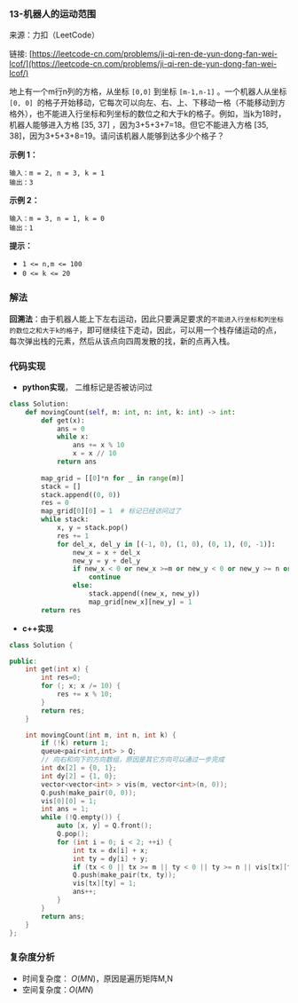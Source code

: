 ### 13-机器人的运动范围

来源：力扣（LeetCode）

链接: [https://leetcode-cn.com/problems/ji-qi-ren-de-yun-dong-fan-wei-lcof/](https://leetcode-cn.com/problems/ji-qi-ren-de-yun-dong-fan-wei-lcof/)

地上有一个m行n列的方格，从坐标 `[0,0]` 到坐标 `[m-1,n-1]` 。一个机器人从坐标 `[0, 0] `的格子开始移动，它每次可以向左、右、上、下移动一格（不能移动到方格外），也不能进入行坐标和列坐标的数位之和大于k的格子。例如，当k为18时，机器人能够进入方格 [35, 37] ，因为3+5+3+7=18。但它不能进入方格 [35, 38]，因为3+5+3+8=19。请问该机器人能够到达多少个格子？

 

**示例 1：**

```
输入：m = 2, n = 3, k = 1
输出：3
```

**示例 2：**

```
输入：m = 3, n = 1, k = 0
输出：1
```

**提示：**

- `1 <= n,m <= 100`
- `0 <= k <= 20`

### 解法

**回溯法**：由于机器人能上下左右运动，因此只要满足要求的`不能进入行坐标和列坐标的数位之和大于k的格子`，即可继续往下走动，因此，可以用一个栈存储运动的点，每次弹出栈的元素，然后从该点向四周发散的找，新的点再入栈。

### 代码实现

* **python实现**， 二维标记是否被访问过

```python
class Solution:
    def movingCount(self, m: int, n: int, k: int) -> int:
        def get(x):
            ans = 0
            while x:
                ans += x % 10
                x = x // 10
            return ans
        
        map_grid = [[0]*n for _ in range(m)]
        stack = []
        stack.append((0, 0))
        res = 0
        map_grid[0][0] = 1  # 标记已经访问过了
        while stack:
            x, y = stack.pop()
            res += 1
            for del_x, del_y in [(-1, 0), (1, 0), (0, 1), (0, -1)]:
                new_x = x + del_x
                new_y = y + del_y
                if new_x < 0 or new_x >=m or new_y < 0 or new_y >= n or get(new_x)+get(new_y) > k or map_grid[new_x][new_y] == 1:
                    continue
                else:
                    stack.append((new_x, new_y))
                    map_grid[new_x][new_y] = 1
        return res
```



* **c++实现**

```cpp
class Solution {

public:
    int get(int x) {
        int res=0;
        for (; x; x /= 10) {
            res += x % 10;
        }
        return res;
    }

    int movingCount(int m, int n, int k) {
        if (!k) return 1;
        queue<pair<int,int> > Q;
        // 向右和向下的方向数组，原因是其它方向可以通过一步完成
        int dx[2] = {0, 1};
        int dy[2] = {1, 0};
        vector<vector<int> > vis(m, vector<int>(n, 0));
        Q.push(make_pair(0, 0));
        vis[0][0] = 1;
        int ans = 1;
        while (!Q.empty()) {
            auto [x, y] = Q.front();
            Q.pop();
            for (int i = 0; i < 2; ++i) {
                int tx = dx[i] + x;
                int ty = dy[i] + y;
                if (tx < 0 || tx >= m || ty < 0 || ty >= n || vis[tx][ty] || get(tx) + get(ty) > k) continue;
                Q.push(make_pair(tx, ty));
                vis[tx][ty] = 1;
                ans++;
            }
        }
        return ans;
    }
};
```



### 复杂度分析

* 时间复杂度： $O(MN)$，原因是遍历矩阵M,N
* 空间复杂度：$O(MN)$
